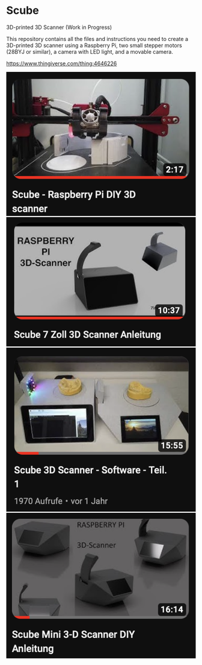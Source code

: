 # Scube


3D-printed 3D Scanner (Work in Progress)

This repository contains all the files and instructions you need to create a 3D-printed 3D scanner using a Raspberry Pi, two small stepper motors (28BYJ or similar), a camera with LED light, and a movable camera.

https://www.thingiverse.com/thing:4646226

[![Video-Name](images/video-thumbnail.png)](https://www.youtube.com/watch?v=8BPKmn4WdW0)
[![Video-Name](images/video-thumbnail1.png)](https://www.youtube.com/watch?v=8BPKmn4WdW0)
[![Video-Name](images/video-thumbnail2.png)](https://www.youtube.com/watch?v=8BPKmn4WdW0)
[![Video-Name](images/video-thumbnail3.png)](https://www.youtube.com/watch?v=8BPKmn4WdW0)
